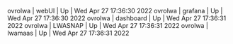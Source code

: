 ovrolwa | webUI | Up | Wed Apr 27 17:36:30 2022
ovrolwa | grafana | Up | Wed Apr 27 17:36:30 2022
ovrolwa | dashboard | Up | Wed Apr 27 17:36:31 2022
ovrolwa | LWASNAP | Up | Wed Apr 27 17:36:31 2022
ovrolwa | lwamaas | Up | Wed Apr 27 17:36:31 2022
